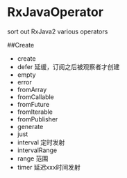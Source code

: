 # RxJavaOperator
sort out RxJava2  various operators

##Create

* create
* defer 延缓，订阅之后被观察者才创建
* empty
* error
* fromArray
* fromCallable
* fromFuture
* fromIterable
* fromPublisher
* generate
* just
* interval 定时发射
* intervalRange
* range  范围
* timer  延迟xxx时间发射